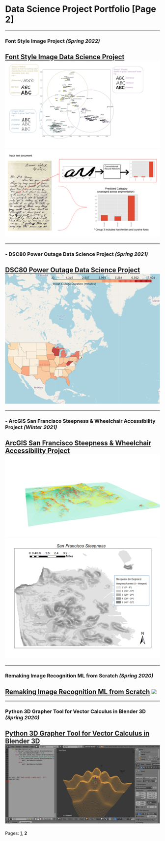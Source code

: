 # Data Science Project Portfolio [Page 2]


---
### Font Style Image Project *(Spring 2022)*
[Font Style Image Data Science Project](typography.md)
<img src="images/fonts.png?raw=true"/>
<img src="images/convfont.png?raw=true"/>
---

---
### - DSC80 Power Outage Data Science Project *(Spring 2021)*
[DSC80 Power Outage Data Science Project](dsc80.md)
<img src="images/images_dsc80/mean_outage_duration_folium.png?raw=true"/>
---

---
### - ArcGIS San Francisco Steepness & Wheelchair Accessibility Project *(Winter 2021)*
[ArcGIS San Francisco Steepness & Wheelchair Accessibility Project](usp4.md)
<img src="images/images_usp/sf3Dstreethill.png?raw=true"/>
<img src="images/images_usp/base_map.png?raw=true"/>
---

---
### Remaking Image Recognition ML from Scratch *(Spring 2020)*
[Remaking Image Recognition ML from Scratch](homemadetf.md)
<img src="images/images_HomemadeTF/bootlegCNN_demo_gif.gif?raw=true"/>
---

---
### Python 3D Grapher Tool for Vector Calculus in Blender 3D *(Spring 2020)*
[Python 3D Grapher Tool for Vector Calculus in Blender 3D](blector.md)
<img src="images/images_blector/Blector_example_image_01.png"/>
---


Pages: [1](index.md),   **2**
